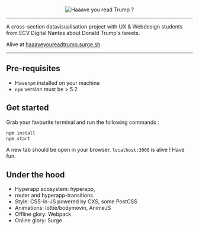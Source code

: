 <p align="center"> 
<img src="https://i.imgur.com/gI673AI.gif" alt="" />
</p>
<p align="center"> 
<img src="https://i.imgur.com/g9MphAU.png" alt="Haaave you read Trump ?">
</p>

---

A cross-section datavisualisation project with UX & Webdesign students from ECV Digital Nantes about Donald Trump's tweets.

Alive at [haaaveyoureadtrump.surge.sh](http://haaaveyoureadtrump.surge.sh)

---
## Pre-requisites

* Have`npm` installed on your machine
* `npm` version must be > 5.2

## Get started

Grab your favourite terminal and run the following commands :

```js
npm install
npm start
```

A new tab should be open in your browser. `localhost:3000` is alive ! Have fun.


## Under the hood
- Hyperapp ecosystem: hyperapp, 
- router and hyperapp-transitions
- Style: CSS-in-JS powered by CXS, some PostCSS
- Animations: lottie/bodymovin, AnimeJS
- Offline glory: Webpack 
- Online glory: Surge
